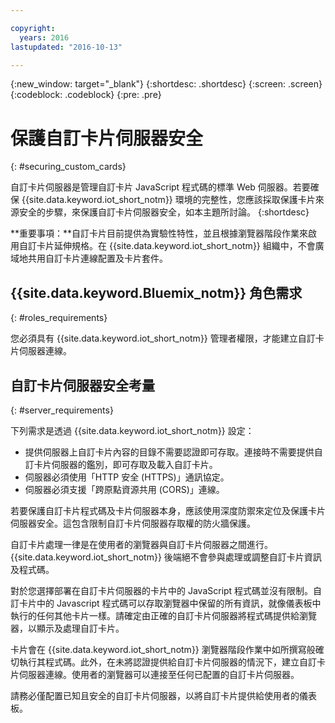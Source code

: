 ```yaml
---

copyright:
  years: 2016
lastupdated: "2016-10-13"

---
```


{:new_window: target="\_blank"}
{:shortdesc: .shortdesc}
{:screen: .screen}
{:codeblock: .codeblock}
{:pre: .pre}

# 保護自訂卡片伺服器安全
{: #securing_custom_cards}

自訂卡片伺服器是管理自訂卡片 JavaScript 程式碼的標準 Web 伺服器。若要確保 {{site.data.keyword.iot_short_notm}} 環境的完整性，您應該採取保護卡片來源安全的步驟，來保護自訂卡片伺服器安全，如本主題所討論。
{:shortdesc}

**重要事項：**自訂卡片目前提供為實驗性特性，並且根據瀏覽器階段作業來啟用自訂卡片延伸規格。在 {{site.data.keyword.iot_short_notm}} 組織中，不會廣域地共用自訂卡片連線配置及卡片套件。

## {{site.data.keyword.Bluemix_notm}} 角色需求
{: #roles_requirements}

您必須具有 {{site.data.keyword.iot_short_notm}} 管理者權限，才能建立自訂卡片伺服器連線。

## 自訂卡片伺服器安全考量
{: #server_requirements}

下列需求是透過 {{site.data.keyword.iot_short_notm}} 設定：
- 提供伺服器上自訂卡片內容的目錄不需要認證即可存取。連接時不需要提供自訂卡片伺服器的鑑別，即可存取及載入自訂卡片。
- 伺服器必須使用「HTTP 安全 (HTTPS)」通訊協定。
- 伺服器必須支援「跨原點資源共用 (CORS)」連線。  

若要保護自訂卡片程式碼及卡片伺服器本身，應該使用深度防禦來定位及保護卡片伺服器安全。這包含限制自訂卡片伺服器存取權的防火牆保護。

自訂卡片處理一律是在使用者的瀏覽器與自訂卡片伺服器之間進行。{{site.data.keyword.iot_short_notm}} 後端絕不會參與處理或調整自訂卡片資訊及程式碼。

對於您選擇部署在自訂卡片伺服器的卡片中的 JavaScript 程式碼並沒有限制。自訂卡片中的 Javascript 程式碼可以存取瀏覽器中保留的所有資訊，就像儀表板中執行的任何其他卡片一樣。請確定由正確的自訂卡片伺服器將程式碼提供給瀏覽器，以顯示及處理自訂卡片。

卡片會在 {{site.data.keyword.iot_short_notm}} 瀏覽器階段作業中如所撰寫般確切執行其程式碼。此外，在未將認證提供給自訂卡片伺服器的情況下，建立自訂卡片伺服器連線。使用者的瀏覽器可以連接至任何已配置的自訂卡片伺服器。

請務必僅配置已知且安全的自訂卡片伺服器，以將自訂卡片提供給使用者的儀表板。   
